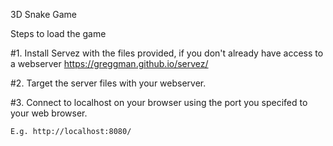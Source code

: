 3D Snake Game


Steps to load the game

#1. Install Servez with the files provided, if you don't already have access to a webserver
    https://greggman.github.io/servez/

#2. Target the server files with your webserver.

#3. Connect to localhost on your browser using the port you specifed to your web browser.

    E.g. http://localhost:8080/


